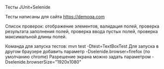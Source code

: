 Тесты JUnit+Selenide

Тесты написаны для сайта https://demoqa.com

Список проверок:
отображение элементов,
валидация полей,
проверка результата заполнения полей, проверка ввода пустых полей, проверка максимальной длины полей.

Команда для запуска тестов: mvn test -Dtest=TextBoxTest
Для запуска в другом браузере добавить параметр -Dselenide.browser=firefox (по умолчанию chrome)
Разрешение экрана можно задать параметром -Dselenide.browserSize="1920x1080"


